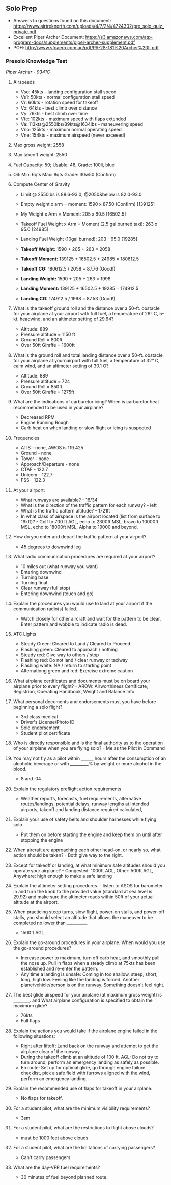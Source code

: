 ## Solo Prep

* Answers to questions found on this document: https://www.airtreknorth.com/uploads/4/7/2/4/4724302/pre_solo_quiz_private.pdf
* Excellent Piper Archer Document: https://s3.amazonaws.com/atp-program-docs/supplements/piper-archer-supplement.pdf 
* POH: http://www.sfcaero.com.au/pdf/PA-28-181%20Archer%20II.pdf 

### Presolo Knowledge Test
*Piper Archer - 9341C*

1. Airspeeds
    * Vso: 45kts - landing configuration stall speed
    * Vs1: 50kts - normal configuration stall speed
    * Vr: 60kts - rotation speed for takeoff
    * Vx: 64kts - best climb over distance
    * Vy: 76kts - best climb over time
    * Vfe: 102kts - maximum speed with flaps extended
    * Va: 113kts@2550lbs/89kts@1634lbs - maneuvering speed
    * Vno: 125kts - maximum normal operating speed
    * Vne:  154kts - maximum airspeed (never exceeed)

2. Max gross weight: 2558

3. Max takeoff weight: 2550

4. Fuel Capacity: 50; Usable: 48, Grade: 100ll, blue

5. Oil: Min: 6qts Max: 8qts Grade: 30w50 (Confirm)

6. Compute Center of Gravity
    * Limit @ 2550lbs is 88.6-93.0; @2050&below is 82.0-93.0 

    * Empty weight x arm = moment: 1590 x 87.50 (Confirm) [139125]
    * My Weight x Arm = Moment: 205 x 80.5 [16502.5]
    * Takeoff Fuel Weight x Arm = Moment (2.5 gal burned taxi): 263 x 95.0 [24985]
    * Landing Fuel Weight (10gal burned): 203 - 95.0 [19285]

    * **Takeoff Weight:** 1590 + 205 + 263 = 2058
    * **Takeoff Moment:** 139125 + 16502.5 + 24985 = 180612.5
    * **Takeoff CG:** 180612.5 / 2058 = 87.76 (Good!)

    * **Landing Weight:** 1590 + 205 + 263 = 1998
    * **Landing Moment:** 139125 + 16502.5 + 19285 = 174912.5
    * **Landing CG:** 174912.5 / 1998 = 87.53 (Good!)

7. What is the takeoff ground roll and the distance over a 50-ft. obstacle for your airplane at your airport with full fuel, a temperature of 29° C, 5-kt. headwind, and an altimeter setting of 29.64?
    * Altitude: 889
    * Pressure altitude = 1150 ft
    * Ground Roll =  800ft
    * Over 50ft Giraffe =  1600ft 

8. What is the ground roll and total landing distance over a 50-ft. obstacle for your airplane at yournairport with full fuel, a temperature of 32° C, calm wind, and an altimeter setting of 30.1 O?
    * Altitude: 889
    * Pressure altitude = 724
    * Ground Roll = 850ft
    * Over 50ft Giraffe = 1275ft

9. What are the indications of carburetor icing? When is carburetor heat recommended to be used in your airplane? 
    * Decreased RPM
    * Engine Running Rough
    * Carb heat on when landing or slow flight or icing is suspected

10. Frequencies
    * ATIS - none, AWOS is 119.425
    * Ground - none
    * Tower - none
    * Approach/Departure - none
    * CTAF - 122.7
    * Unicom - 122.7
    * FSS - 122.3

11. At your airport:
    * What runways are available? - 16/34
    * What is the direction of the traffic pattern for each runway? - left
    * What is the traffic pattern altitude? - 1721ft
    * In what class of airspace is the airport located (list from surface to 19kft)? -  Golf to 700 ft AGL, echo to 2300ft MSL, bravo to 10000ft MSL, echo to 18000ft MSL, Alpha to 19000 and beyond.

12. How do you enter and depart the traffic pattern at your airport? 
    * 45 degrees to downwind leg

13. What radio communication procedures are required at your airport?
    * 10 miles out (what runway you want)
    * Entering downwind
    * Turning base
    * Turning final
    * Clear runway (full stop)
    * Entering downwind (touch and go)

14. Explain the procedures you would use to land at your airport if the communication radio(s) failed. 
    * Watch closely for other aircraft and wait for the pattern to be clear.  Enter pattern and wobble to indicate radio is dead.

15. ATC Lights
    * Steady Green: Cleared to Land / Cleared to Proceed
    * Flashing green: Cleared to approach / nothing
    * Steady red: Give way to others / stop
    * Flashing red: Do not land / clear runway or taxiway
    * Flashing white: NA / return to starting point
    * Alternationg green and red: Exercise extreme caution

16. What airplane certificates and documents must be on board your airplane prior to every
flight? - AROW: Airworthiness Certificate, Registrion, Operating Handbook, Weight and Balance Info

17. What personal documents and endorsements must you have before beginning a solo flight? 
    * 3rd class medical
    * Driver's License/Photo ID
    * Solo endorsement
    * Student pilot certificate

18. Who is directly responsible and is the final authority as to the operation of your airplane
when you are flying solo? - Me as the Pilot in Command

19. You may not fly as a pilot within ______ hours after the consumption of an alcoholic beverage or with _________% by weight or more alcohol in the blood. 
    * 8 and .04

20. Explain the regulatory preflight action requirements
    * Weather reports, forecasts, fuel requirements, alternative routes/landings, potential delays, runway lengths at intended airports, takeoff and landing distance required calculated, 

21. Explain your use of safety belts and shoulder harnesses while flying solo 
    * Put them on before starting the engine and keep them on until after stopping the engine

22. When aircraft are approaching each other head-on, or nearly so, what action should be
taken? - Both give way to the right.

23. Except for takeoff or landing, at what minimum safe altitudes should you operate your
airplane? - Congested: 1000ft AGL, Other: 500ft AGL, Anywhere: high enough to make a safe landing

24. Explain the altimeter setting procedures. - listen to ASOS for barometer in and turn the knob to the provided value (standard at sea level is 29.92) and make sure the altimeter reads within 50ft of your actual altitude at the airport.

25. When practicing steep turns, slow flight, power-on stalls, and power-off stalls, you should select an altitude that allows the maneuver to be completed no lower than __________. 
    * 1500ft AGL

26. Explain the go-around procedures in your airplane. When would you use the go-around procedures?
    * Increase power to maximum, turn off carb heat, and smoothly pull the nose up. Pull in flaps when a steady climb at 75kts has been established and re-enter the pattern.
    * Any time a landing is unsafe: Coming in too shallow, steep, short, long, high low.  Feeling like the landing is forced.  Another plane/vehicle/person is on the runway.  Something doesn't feel right.

27. The best glide airspeed for your airplane (at maximum gross weight) is ________. and What airplane configuration is specified to obtain the maximum glide?
    * 76kts
    * Full flaps

28. Explain the actions you would take if the airplane engine failed in the following situations: 
    * Right after liftoff: Land back on the runway and attempt to get the airplane clear of the runway.
    * During the takeoff climb at an altitude of 100 ft. AGL: Do not try to turn around; perform an emergency landing as safely as possible.
    * En route: Set up for optimal glide, go through engine failure checklist, pick a safe field with furrows aligned with the wind, perform an emergency landing.

29. Explain the recommended use of flaps for takeoff in your airplane. 
    * No flaps for takeoff.

30. For a student pilot, what are the minimum visibility requirements? 
    * 3sm

31. For a student pilot, what are the restrictions to flight above clouds? 
    * must be 1000 feet above clouds

32. For a student pilot, what are the limitations of carrying passengers? 
    * Can't carry passengers

33. What are the day-VFR fuel requirements? 
    * 30 minutes of fuel beyond planned route.